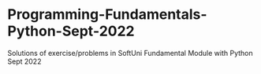 # Programming-Fundamentals-Python-Sept-2022
Solutions of exercise/problems in SoftUni Fundamental Module with Python Sept 2022
